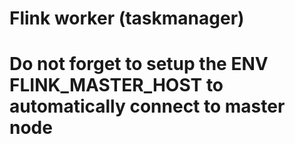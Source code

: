 # Flink worker (taskmanager)
# Do not forget to setup the ENV FLINK_MASTER_HOST to automatically connect to master node
